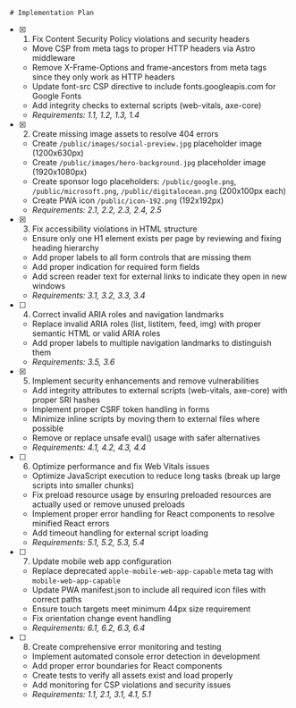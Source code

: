    
     
     
     # Implementation Plan

- [x] 1. Fix Content Security Policy violations and security headers







  - Move CSP from meta tags to proper HTTP headers via Astro middleware
  - Remove X-Frame-Options and frame-ancestors from meta tags since they only work as HTTP headers
  - Update font-src CSP directive to include fonts.googleapis.com for Google Fonts
  - Add integrity checks to external scripts (web-vitals, axe-core)
  - _Requirements: 1.1, 1.2, 1.3, 1.4_

- [x] 2. Create missing image assets to resolve 404 errors







  - Create `/public/images/social-preview.jpg` placeholder image (1200x630px)
  - Create `/public/images/hero-background.jpg` placeholder image (1920x1080px)
  - Create sponsor logo placeholders: `/public/google.png`, `/public/microsoft.png`, `/public/digitalocean.png` (200x100px each)
  - Create PWA icon `/public/icon-192.png` (192x192px)
  - _Requirements: 2.1, 2.2, 2.3, 2.4, 2.5_

- [x] 3. Fix accessibility violations in HTML structure





















  - Ensure only one H1 element exists per page by reviewing and fixing heading hierarchy
  - Add proper labels to all form controls that are missing them
  - Add proper indication for required form fields
  - Add screen reader text for external links to indicate they open in new windows
  - _Requirements: 3.1, 3.2, 3.3, 3.4_

- [ ] 4. Correct invalid ARIA roles and navigation landmarks
















  - Replace invalid ARIA roles (list, listitem, feed, img) with proper semantic HTML or valid ARIA roles
  - Add proper labels to multiple navigation landmarks to distinguish them
  - _Requirements: 3.5, 3.6_

- [x] 5. Implement security enhancements and remove vulnerabilities





  - Add integrity attributes to external scripts (web-vitals, axe-core) with proper SRI hashes
  - Implement proper CSRF token handling in forms
  - Minimize inline scripts by moving them to external files where possible
  - Remove or replace unsafe eval() usage with safer alternatives
  - _Requirements: 4.1, 4.2, 4.3, 4.4_

- [ ] 6. Optimize performance and fix Web Vitals issues
  - Optimize JavaScript execution to reduce long tasks (break up large scripts into smaller chunks)
  - Fix preload resource usage by ensuring preloaded resources are actually used or remove unused preloads
  - Implement proper error handling for React components to resolve minified React errors
  - Add timeout handling for external script loading
  - _Requirements: 5.1, 5.2, 5.3, 5.4_

- [ ] 7. Update mobile web app configuration
  - Replace deprecated `apple-mobile-web-app-capable` meta tag with `mobile-web-app-capable`
  - Update PWA manifest.json to include all required icon files with correct paths
  - Ensure touch targets meet minimum 44px size requirement
  - Fix orientation change event handling
  - _Requirements: 6.1, 6.2, 6.3, 6.4_

- [ ] 8. Create comprehensive error monitoring and testing
  - Implement automated console error detection in development
  - Add proper error boundaries for React components
  - Create tests to verify all assets exist and load properly
  - Add monitoring for CSP violations and security issues
  - _Requirements: 1.1, 2.1, 3.1, 4.1, 5.1_